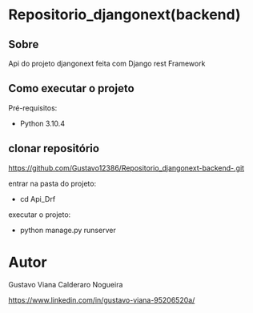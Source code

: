 # Repositorio_djangonext(backend)

 ## Sobre
 Api do projeto djangonext feita com Django rest Framework
 
 ## Como executar o projeto
 Pré-requisitos:
 
 - Python 3.10.4

## clonar repositório

https://github.com/Gustavo12386/Repositorio_djangonext-backend-.git

entrar na pasta do projeto:

- cd Api_Drf

executar o projeto:

- python manage.py runserver


# Autor

Gustavo Viana Calderaro Nogueira

https://www.linkedin.com/in/gustavo-viana-95206520a/











